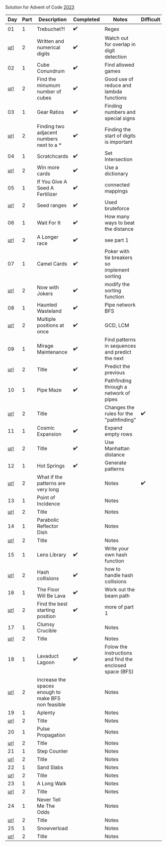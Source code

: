 Solution for Advent of Code [2023](https://adventofcode.com/2023)

| Day | Part | Description | Completed | Notes | Difficult | 
|-----|------|-------------|-----------|------|------------|
|  01 |  1   | Trebuchet?! | :heavy_check_mark: | Regex | |
| [url](https://adventofcode.com/2023/day/1) | 2 | Written and numerical digits  | :heavy_check_mark: | Watch out for overlap in digit detection | |
|  02 |  1   | Cube Conundrum | ✔️ | Find allowed games | |
| [url](https://adventofcode.com/2023/day/2) | 2 | Find the minumum number of cubes | ✔️ | Good use of reduce and lambda functions | |
|  03 |  1   | Gear Ratios | ✔️ | Finding numbers and special signs | |
| [url](https://adventofcode.com/2023/day/3) | 2 | Finding two adjacent numbers next to a * | ✔️ | Finding the start of digits is important | |
|  04 |  1   | Scratchcards | ✔️ | Set Intersection | |
| [url](https://adventofcode.com/2023/day/4) | 2 | Win more cards  | ✔️ | Use a dictionary | |
|  05 |  1   | If You Give A Seed A Fertilizer | ✔️ | connected mappings | |
| [url](https://adventofcode.com/2023/day/5) | 2 | Seed ranges | ✔️ | Used bruteforce | |
|  06 |  1   | Wait For It | ✔️ | How many ways to beat the distance | |
| [url](https://adventofcode.com/2023/day/6) | 2 | A Longer race | ✔️ | see part 1 | |
|  07 |  1   | Camel Cards | ✔️ | Poker with tie breakers so implement sorting | |
| [url](https://adventofcode.com/2023/day/7) | 2 | Now with Jokers | ✔️ | modify the sorting function | |
|  08 |  1   | Haunted Wasteland | ✔️ | Pipe network BFS | |
| [url](https://adventofcode.com/2023/day/8) | 2 | Multiple positions at once | ✔️ | GCD, LCM | |
|  09 |  1   | Mirage Maintenance | ✔️ | Find patterns in sequences and predict the next | |
| [url](https://adventofcode.com/2023/day/9) | 2 | Title  | ✔️ | Predict the previous | |
|  10 |  1   | Pipe Maze | ✔️ | Pathfinding through a network of pipes | |
| [url](https://adventofcode.com/2023/day/10) | 2 | Title  |  | Changes the rules for the "pathfinding" | ✔️ |
|  11 |  1   | Cosmic Expansion | ✔️ | Expand empty rows | |
| [url](https://adventofcode.com/2023/day/11) | 2 | Title  | ✔️ | Use Manhattan distance  | |
|  12 |  1   | Hot Springs | ✔️ | Generate patterns | |
| [url](https://adventofcode.com/2023/day/12) | 2 | What if the patterns are very long  |  | Notes | ✔️ |
|  13 |  1   | Point of Incidence |  | Notes | |
| [url](https://adventofcode.com/2023/day/13) | 2 | Title  |  | Notes | |
|  14 |  1   | Parabolic Reflector Dish |  | Notes | |
| [url](https://adventofcode.com/2023/day/14) | 2 | Title  |  | Notes | |
|  15 |  1   | Lens Library | ✔️ | Write your own hash function | |
| [url](https://adventofcode.com/2023/day/15) | 2 | Hash collisions  | ✔️ | how to handle hash collisions | |
|  16 |  1   | The Floor Will Be Lava | ✔️ | Work out the beam path | |
| [url](https://adventofcode.com/2023/day/16) | 2 | Find the best starting position  | ✔️ | more of part 1 | |
|  17 |  1   | Clumsy Crucible |  | Notes | |
| [url](https://adventofcode.com/2023/day/17) | 2 | Title  |  | Notes | |
|  18 |  1   | Lavaduct Lagoon | ✔️ | Folow the instructions and find the enclosed space (BFS) | |
| [url](https://adventofcode.com/2023/day/18) | 2 | increase the spaces enough to make BFS non feasible  |  | Notes | |
|  19 |  1   | Aplenty |  | Notes | |
| [url](https://adventofcode.com/2023/day/19) | 2 | Title  |  | Notes | |
|  20 |  1   | Pulse Propagation |  | Notes | |
| [url](https://adventofcode.com/2023/day/20) | 2 | Title  |  | Notes | |
|  21 |  1   | Step Counter |  | Notes | |
| [url](https://adventofcode.com/2023/day/21) | 2 | Title  |  | Notes | |
|  22 |  1   | Sand Slabs |  | Notes | |
| [url](https://adventofcode.com/2023/day/22) | 2 | Title  |  | Notes | |
|  23 |  1   | A Long Walk |  | Notes | |
| [url](https://adventofcode.com/2023/day/23) | 2 | Title  |  | Notes | |
|  24 |  1   | Never Tell Me The Odds |  | Notes | |
| [url](https://adventofcode.com/2023/day/24) | 2 | Title  |  | Notes | |
|  25 |  1   | Snowverload |  | Notes | |
| [url](https://adventofcode.com/2023/day/25) | 2 | Title  |  | Notes | |

